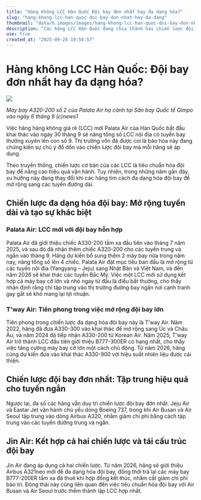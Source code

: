 ```yaml
---
title: "Hàng không LCC Hàn Quốc Đội bay đơn nhất hay đa dạng hóa?"
slug: "hang-khong-lcc-han-quoc-doi-bay-don-nhat-hay-da-dang"
thumbnail: "data/6.images/images/hang-khong-lcc-han-quoc-doi-bay-don-nhat-hay-da-dang.webp"
description: "Các hãng LCC Hàn Quốc đang chia thành hai chiến lược đội bay đơn nhất để hiệu quả, đa dạng để mở rộng tuyến dài và tạo khác biệt."
use: true
created_at: "2025-09-28 19:58:57"
---
```


# Hàng không LCC Hàn Quốc: Đội bay đơn nhất hay đa dạng hóa?

![](/images/20250928-03600473-clc_korea-000-1-view.webp)

*Máy bay A320-200 số 2 của Palata Air hạ cánh tại Sân bay Quốc tế Gimpo vào ngày 6 tháng 9 (c)news1*

Việc hãng hàng không giá rẻ (LCC) mới Palata Air của Hàn Quốc bắt đầu khai thác vào ngày 30 tháng 9 sẽ nâng tổng số LCC nội địa có tuyến bay thường xuyên lên con số 9. Thị trường vốn đã được coi là bão hòa này đang chứng kiến sự chú ý đổ dồn vào chiến lược đội bay mà mỗi hãng sẽ áp dụng.

Theo truyền thống, chiến lược cơ bản của các LCC là tiêu chuẩn hóa đội bay để nâng cao hiệu quả vận hành. Tuy nhiên, trong những năm gần đây, xu hướng này đang thay đổi khi các hãng tìm cách đa dạng hóa đội bay để mở rộng sang các tuyến đường dài.

## Chiến lược đa dạng hóa đội bay: Mở rộng tuyến dài và tạo sự khác biệt

### Palata Air: LCC mới với đội bay hỗn hợp

Palata Air đã giới thiệu chiếc A330-200 tầm xa đầu tiên vào tháng 7 năm 2025, và sau đó đã nhận thêm chiếc A320-200 cho các tuyến trung và ngắn vào tháng 9. Hãng dự kiến bổ sung thêm 2 máy bay nữa trong năm nay, nâng tổng số lên 4 chiếc. Palata Air đặt mục tiêu ban đầu là mở rộng từ các tuyến nội địa (Yangyang – Jeju) sang Nhật Bản và Việt Nam, và đến năm 2026 sẽ khai thác các tuyến Bắc Mỹ. Việc một LCC mới sử dụng kết hợp cả máy bay cỡ lớn và nhỏ ngay từ đầu là điều bất thường, cho thấy nhận định rằng chỉ tập trung vào thị trường đường bay ngắn nơi cạnh tranh gay gắt sẽ khó mang lại lợi nhuận.

### T'way Air: Tiên phong trong việc mở rộng đội bay lớn

Tiên phong trong chiến lược đa dạng hóa đội bay này là T’way Air. Năm 2022, hãng đã đưa A330-300 vào khai thác để mở rộng sang Úc và Châu Âu, và năm 2024 đã tiếp nhận A330-200 từ Korean Air. Năm 2025, T’way Air trở thành LCC đầu tiên giới thiệu B777-300ER có hạng nhất, cho thấy việc tăng cường máy bay cỡ lớn một cách chủ động. Từ năm 2026, hãng cũng dự kiến đưa vào khai thác A330-900 với hiệu suất nhiên liệu được cải thiện.

## Chiến lược đội bay đơn nhất: Tập trung hiệu quả cho tuyến ngắn

Ngược lại, đa số các hãng vẫn duy trì chiến lược đội bay đơn nhất. Jeju Air và Eastar Jet vận hành chủ yếu dòng Boeing 737, trong khi Air Busan và Air Seoul tập trung vào dòng Airbus A320, nhằm giảm chi phí bằng cách tập trung vào các tuyến đường trung và ngắn.

## Jin Air: Kết hợp cả hai chiến lược và tái cấu trúc đội bay

Jin Air đang áp dụng cả hai chiến lược. Từ năm 2026, hãng sẽ giới thiệu Airbus A321neo mới để đa dạng hóa đội bay, đồng thời trả lại các máy bay B777-200ER tầm xa đã thuê khi hợp đồng kết thúc, nhằm cắt giảm chi phí bảo trì. Động thái này cũng liên quan đến việc tiêu chuẩn hóa đội bay với Air Busan và Air Seoul trước thềm thành lập LCC hợp nhất.